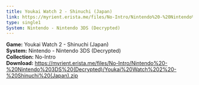 ```yaml
---
title: Youkai Watch 2 - Shinuchi (Japan)
link: https://myrient.erista.me/files/No-Intro/Nintendo%20-%20Nintendo%203DS%20(Decrypted)/Youkai%20Watch%202%20-%20Shinuchi%20(Japan).zip
type: single1
System: Nintendo - Nintendo 3DS (Decrypted)
---
```

<b>Game:</b> Youkai Watch 2 - Shinuchi (Japan)<br>
<b>System:</b> Nintendo - Nintendo 3DS (Decrypted)<br>
<b>Collection:</b> No-Intro<br>
<b>Download:</b> https://myrient.erista.me/files/No-Intro/Nintendo%20-%20Nintendo%203DS%20(Decrypted)/Youkai%20Watch%202%20-%20Shinuchi%20(Japan).zip
